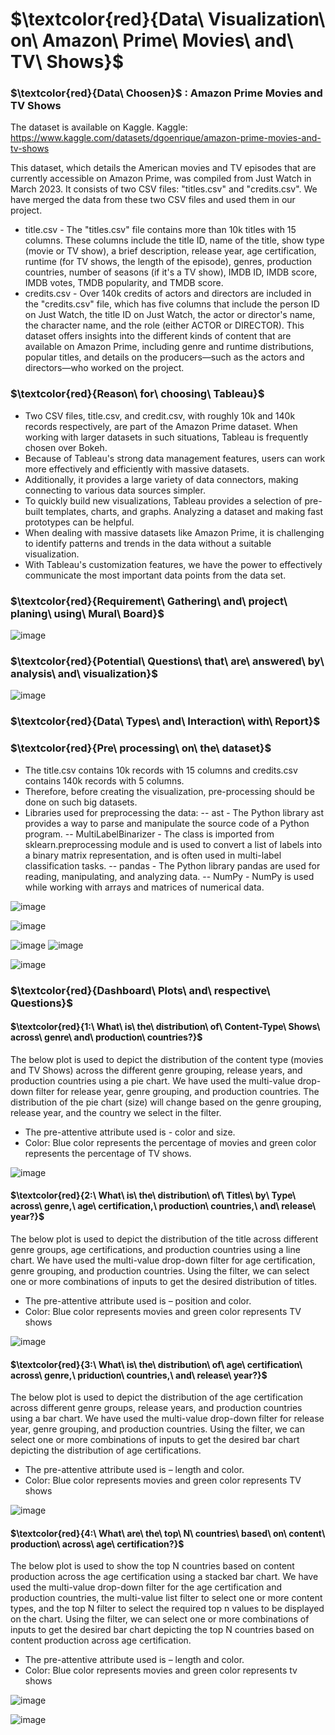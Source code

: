 # $\textcolor{red}{Data\ Visualization\ on\ Amazon\ Prime\ Movies\ and\ TV\ Shows}$

### $\textcolor{red}{Data\ Choosen}$ : Amazon Prime Movies and TV Shows
The dataset is available on Kaggle.
Kaggle: https://www.kaggle.com/datasets/dgoenrique/amazon-prime-movies-and-tv-shows

This dataset, which details the American movies and TV episodes that are currently accessible on Amazon Prime, was compiled from Just Watch in March 2023. It consists of two CSV files: "titles.csv" and "credits.csv". We have merged the data from these two CSV files and used them in our project.
* title.csv - The "titles.csv" file contains more than 10k titles with 15 columns. These columns include the title ID, name of the title, show type (movie or TV show), a brief description, release year, age certification, runtime (for TV shows, the length of the episode), genres, production countries, number of seasons (if it's a TV show), IMDB ID, IMDB score, IMDB votes, TMDB popularity, and TMDB score.
* credits.csv - Over 140k credits of actors and directors are included in the "credits.csv" file, which has five columns that include the person ID on Just Watch, the title ID on Just Watch, the actor or director's name, the character name, and the role (either ACTOR or DIRECTOR). This dataset offers insights into the different kinds of content that are available on Amazon Prime, including genre and runtime distributions, popular titles, and details on the producers—such as the actors and directors—who worked on the project.

### $\textcolor{red}{Reason\ for\ choosing\ Tableau}$
* Two CSV files, title.csv, and credit.csv, with roughly 10k and 140k records respectively, are part of the Amazon Prime dataset. When working with larger datasets in such situations, Tableau is frequently chosen over Bokeh.
* Because of Tableau's strong data management features, users can work more effectively and efficiently with massive datasets.
* Additionally, it provides a large variety of data connectors, making connecting to various data sources simpler.
* To quickly build new visualizations, Tableau provides a selection of pre-built templates, charts, and graphs. Analyzing a dataset and making fast prototypes can be helpful.
* When dealing with massive datasets like Amazon Prime, it is challenging to identify patterns and trends in the data without a suitable visualization.
* With Tableau's customization features, we have the power to effectively communicate the most important data points from the data set.

### $\textcolor{red}{Requirement\ Gathering\ and\ project\ planing\ using\ Mural\ Board}$
![image](https://github.com/swethamurthy25/Data-Analysis-Visualization-on-Amazon-Prime-Movies-TV-Shows/assets/112581595/cf5582c2-afb0-48ef-b436-cead934a0a0e)

### $\textcolor{red}{Potential\ Questions\ that\ are\ answered\ by\ analysis\ and\ visualization}$
![image](https://github.com/swethamurthy25/Data-Analysis-Visualization-on-Amazon-Prime-Movies-TV-Shows/assets/112581595/5961171e-f30d-4ea3-9b67-458f55991adb)

### $\textcolor{red}{Data\ Types\ and\ Interaction\ with\ Report}$

### $\textcolor{red}{Pre\ processing\ on\ the\ dataset}$
* The title.csv contains 10k records with 15 columns and credits.csv contains 140k records with 5 columns.
* Therefore, before creating the visualization, pre-processing should be done on such big datasets.
* Libraries used for preprocessing the data:
  -- ast - The Python library ast provides a way to parse and manipulate the source code of a Python program.
  -- MultiLabelBinarizer - The class is imported from sklearn.preprocessing module and is used to convert a list of labels 
     into a binary matrix representation, and is often used in multi-label classification tasks.
  -- pandas - The Python library pandas are used for reading, manipulating, and analyzing data.
  -- NumPy - NumPy is used while working with arrays and matrices of numerical data.

![image](https://github.com/swethamurthy25/Data-Analysis-Visualization-on-Amazon-Prime-Movies-TV-Shows/assets/112581595/51753135-dbbe-4e98-9781-f6297cb6e763)

![image](https://github.com/swethamurthy25/Data-Analysis-Visualization-on-Amazon-Prime-Movies-TV-Shows/assets/112581595/0a12da1a-87ba-48dd-a4e8-def4b3ec35f8)

![image](https://github.com/swethamurthy25/Data-Analysis-Visualization-on-Amazon-Prime-Movies-TV-Shows/assets/112581595/10494bb9-9b97-48cc-ab8e-6e424be642d6)
![image](https://github.com/swethamurthy25/Data-Analysis-Visualization-on-Amazon-Prime-Movies-TV-Shows/assets/112581595/b1743736-0a73-4e0b-beb5-b6808e6aaa53)

![image](https://github.com/swethamurthy25/Data-Analysis-Visualization-on-Amazon-Prime-Movies-TV-Shows/assets/112581595/a90653d8-7db3-4c32-96c5-25bc3efb0b1a)

### $\textcolor{red}{Dashboard\ Plots\ and\ respective\ Questions}$
#### $\textcolor{red}{1:\ What\ is\ the\ distribution\ of\ Content-Type\ Shows\ across\ genre\ and\ production\ countries?}$
The below plot is used to depict the distribution of the content type (movies and TV Shows) across the different genre grouping, release years, and production countries using a pie chart. We have used the multi-value drop-down filter for release year, genre grouping, and production countries. The distribution of the pie chart (size) will change based on the genre grouping, release year, and the country we select in the filter. 
* The pre-attentive attribute used is - color and size. 
* Color: Blue color represents the percentage of movies and green color represents the percentage of TV shows.

![image](https://github.com/swethamurthy25/Data-Analysis-Visualization-on-Amazon-Prime-Movies-TV-Shows/assets/112581595/79bcafc7-8bfe-492f-938d-582cb5b2cb42)

#### $\textcolor{red}{2:\ What\ is\ the\ distribution\ of\ Titles\ by\ Type\ across\ genre,\ age\ certification,\ production\ countries,\ and\ release\ year?}$
The below plot is used to depict the distribution of the title across different genre groups, age certifications, and production countries using a line chart. We have used the multi-value drop-down filter for age certification, genre grouping, and production countries. Using the filter, we can select one or more combinations of inputs to get the desired distribution of titles.
* The pre-attentive attribute used is – position and color. 
* Color: Blue color represents movies and green color represents TV shows

![image](https://github.com/swethamurthy25/Data-Analysis-Visualization-on-Amazon-Prime-Movies-TV-Shows/assets/112581595/0e306438-300a-40ae-ac92-e210903e0899)

#### $\textcolor{red}{3:\ What\ is\ the\ distribution\ of\ age\ certification\ across\ genre,\ priduction\ countries,\ and\ release\ year?}$
The below plot is used to depict the distribution of the age certification across different genre groups, release years, and production countries using a bar chart. We have used the multi-value drop-down filter for release year, genre grouping, and production countries. Using the filter, we can select one or more combinations of inputs to get the desired bar chart depicting the distribution of age certifications.
* The pre-attentive attribute used is – length and color. 
* Color: Blue color represents movies and green color represents TV shows

![image](https://github.com/swethamurthy25/Data-Analysis-Visualization-on-Amazon-Prime-Movies-TV-Shows/assets/112581595/6a560103-d143-40db-9061-d73cdbdfe918)

#### $\textcolor{red}{4:\ What\ are\ the\ top\ N\ countries\ based\ on\ content\ production\ across\ age\ certification?}$
The below plot is used to show the top N countries based on content production across the age certification using a stacked bar chart. We have used the multi-value drop-down filter for the age certification and production countries, the multi-value list filter to select one or more content types, and the top N filter to select the required top n values to be displayed on the chart. Using the filter, we can select one or more combinations of inputs to get the desired bar chart depicting the top N countries based on content production across age certification.
* The pre-attentive attribute used is – length and color. 
* Color: Blue color represents movies and green color represents tv shows

![image](https://github.com/swethamurthy25/Data-Analysis-Visualization-on-Amazon-Prime-Movies-TV-Shows/assets/112581595/f5df63ee-a057-443e-a122-345b51353ed7)

![image](https://github.com/swethamurthy25/Data-Analysis-Visualization-on-Amazon-Prime-Movies-TV-Shows/assets/112581595/6a560103-d143-40db-9061-d73cdbdfe918)

